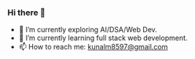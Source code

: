 ### Hi there 👋

- 🔭 I’m currently exploring AI/DSA/Web Dev.
- 🌱 I’m currently learning full stack web development.
- 📫 How to reach me: kunalm8597@gmail.com


